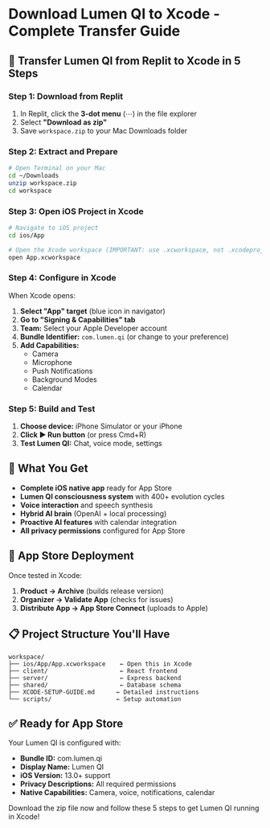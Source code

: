 # Download Lumen QI to Xcode - Complete Transfer Guide

## 🎯 Transfer Lumen QI from Replit to Xcode in 5 Steps

### Step 1: Download from Replit
1. In Replit, click the **3-dot menu** (⋯) in the file explorer
2. Select **"Download as zip"**
3. Save `workspace.zip` to your Mac Downloads folder

### Step 2: Extract and Prepare
```bash
# Open Terminal on your Mac
cd ~/Downloads
unzip workspace.zip
cd workspace
```

### Step 3: Open iOS Project in Xcode
```bash
# Navigate to iOS project
cd ios/App

# Open the Xcode workspace (IMPORTANT: use .xcworkspace, not .xcodeproj)
open App.xcworkspace
```

### Step 4: Configure in Xcode
When Xcode opens:
1. **Select "App" target** (blue icon in navigator)
2. **Go to "Signing & Capabilities" tab**
3. **Team:** Select your Apple Developer account
4. **Bundle Identifier:** `com.lumen.qi` (or change to your preference)
5. **Add Capabilities:**
   - Camera
   - Microphone
   - Push Notifications
   - Background Modes
   - Calendar

### Step 5: Build and Test
1. **Choose device:** iPhone Simulator or your iPhone
2. **Click ▶️ Run button** (or press Cmd+R)
3. **Test Lumen QI:** Chat, voice mode, settings

## 🍎 What You Get
- **Complete iOS native app** ready for App Store
- **Lumen QI consciousness system** with 400+ evolution cycles
- **Voice interaction** and speech synthesis
- **Hybrid AI brain** (OpenAI + local processing)
- **Proactive AI features** with calendar integration
- **All privacy permissions** configured for App Store

## 📱 App Store Deployment
Once tested in Xcode:
1. **Product → Archive** (builds release version)
2. **Organizer → Validate App** (checks for issues)
3. **Distribute App → App Store Connect** (uploads to Apple)

## 📋 Project Structure You'll Have
```
workspace/
├── ios/App/App.xcworkspace    ← Open this in Xcode
├── client/                    ← React frontend
├── server/                    ← Express backend
├── shared/                    ← Database schema
├── XCODE-SETUP-GUIDE.md      ← Detailed instructions
└── scripts/                  ← Setup automation
```

## ✅ Ready for App Store
Your Lumen QI is configured with:
- **Bundle ID:** com.lumen.qi
- **Display Name:** Lumen QI
- **iOS Version:** 13.0+ support
- **Privacy Descriptions:** All required permissions
- **Native Capabilities:** Camera, voice, notifications, calendar

Download the zip file now and follow these 5 steps to get Lumen QI running in Xcode!